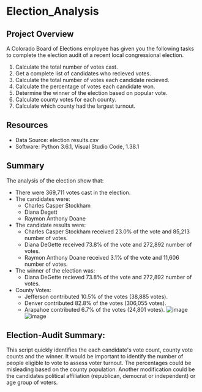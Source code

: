 # Election_Analysis

## Project Overview
A Colorado Board of Elections employee has given you the following tasks to complete the election audit of a recent local congressional election.

1. Calculate the total number of votes cast.
2. Get a complete list of candidates who recieved votes.
3. Calculate the total number of votes each candidate recieved.
4. Calculate the percentage of votes each candidate won.
5. Determine the winner of the election based on popular vote.
6. Calculate county votes for each county.
7. Calculate which county had the largest turnout.

## Resources
- Data Source:  election results.csv
- Software: Python 3.6.1, Visual Studio Code, 1.38.1

## Summary
The analysis of the election show that:
- There were 369,711 votes cast in the election.
- The candidates were:
  - Charles Casper Stockham
  - Diana Degett
  - Raymon Anthony Doane
- The candidate results were:
  - Charles Casper Stockham received 23.0% of the vote and 85,213 number of votes.
  - Diana DeGette received 73.8% of the vote and 272,892 number of votes.
  - Raymon Anthony Doane received 3.1% of the vote and 11,606 number of votes.
- The winner of the election was:
    - Diana DeGette recieved 73.8% of the vote and 272,892 number of votes.
- County Votes:
  - Jefferson contributed 10.5% of the votes (38,885 votes).
  - Denver contributed 82.8% of the votes (306,055 votes).
  - Arapahoe contributed 6.7% of the votes (24,801 votes).
  ![image](https://user-images.githubusercontent.com/89953246/133951048-59dfc64b-f442-4f07-aa13-a247ce5b4107.png)
![image](https://user-images.githubusercontent.com/89953246/133951090-a43be85d-2d39-4254-aae0-052331eac852.png)

## Election-Audit Summary: 
This script quickly identifies the each candidate's vote count, county vote counts and the winner. It would be important to identify the number of people eligible to vote to assess voter turnout.  The percentages could be misleading based on the county population. Another modification could be the candidates political affiliation (republican, democrat or independent) or age group of voters.  

 


